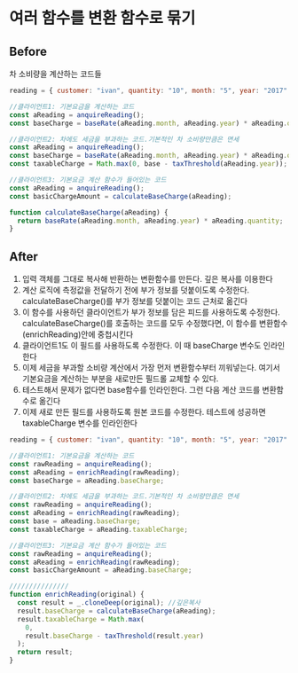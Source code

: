 # 여러 함수를 변환 함수로 묶기

## Before

차 소비량을 계산하는 코드들

```javascript
reading = { customer: "ivan", quantity: "10", month: "5", year: "2017" };

//클라이언트1: 기본요금을 계산하는 코드
const aReading = anquireReading();
const baseCharge = baseRate(aReading.month, aReading.year) * aReading.quantity;

//클라이언트2: 차에도 세금을 부과하는 코드.기본적인 차 소비량만큼은 면세
const aReading = anquireReading();
const baseCharge = baseRate(aReading.month, aReading.year) * aReading.quantity;
const taxableCharge = Math.max(0, base - taxThreshold(aReading.year));

//클라이언트3: 기본요금 계산 함수가 들어있는 코드
const aReading = anquireReading();
const basicChargeAmount = calculateBaseCharge(aReading);

function calculateBaseCharge(aReading) {
  return baseRate(aReading.month, aReading.year) * aReading.quantity;
}
```

## After

1. 입력 객체를 그대로 복사해 반환하는 변환함수를 만든다. 깊은 복사를 이용한다
2. 계산 로직에 측정값을 전달하기 전에 부가 정보를 덧붙이도록 수정한다. calculateBaseCharge()를 부가 정보를 덧붙이는 코드 근처로 옮긴다
3. 이 함수를 사용하던 클라이언트가 부가 정보를 담은 피드를 사용하도록 수정한다. calculateBaseCharge()를 호출하는 코드를 모두 수정했다면, 이 함수를 변환함수(enrichReading)안에 중첩시킨다
4. 클라이언트1도 이 필드를 사용하도록 수정한다. 이 때 baseCharge 변수도 인라인한다
5. 이제 세금을 부과할 소비량 계산에서 가장 먼저 변환함수부터 끼워넣는다. 여기서 기본요금을 계산하는 부분을 새로만든 필드롤 교체할 수 있다.
6. 테스트해서 문제가 없다면 base함수를 인라인한다. 그런 다음 계산 코드를 변환함수로 옮긴다
7. 이제 새로 만든 필드를 사용하도록 원본 코드를 수정한다. 테스트에 성공하면 taxableCharge 변수를 인라인한다

```javascript
reading = { customer: "ivan", quantity: "10", month: "5", year: "2017" };

//클라이언트1: 기본요금을 계산하는 코드
const rawReading = anquireReading();
const aReading = enrichReading(rawReading);
const baseCharge = aReading.baseCharge;

//클라이언트2: 차에도 세금을 부과하는 코드.기본적인 차 소비량만큼은 면세
const rawReading = anquireReading();
const aReading = enrichReading(rawReading);
const base = aReading.baseCharge;
const taxableCharge = aReading.taxableCharge;

//클라이언트3: 기본요금 계산 함수가 들어있는 코드
const rawReading = anquireReading();
const aReading = enrichReading(rawReading);
const basicChargeAmount = aReading.baseCharge;

///////////////
function enrichReading(original) {
  const result = _.cloneDeep(original); //깊은복사
  result.baseCharge = calculateBaseCharge(aReading);
  result.taxableCharge = Math.max(
    0,
    result.baseCharge - taxThreshold(result.year)
  );
  return result;
}
```

